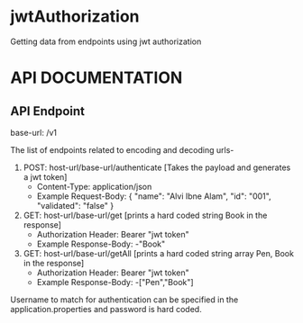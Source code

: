 # jwtAuthorization
Getting data from endpoints using jwt authorization

# API DOCUMENTATION

API Endpoint
------------
base-url: /v1

The list of endpoints related to encoding and decoding urls-

1. POST: host-url/base-url/authenticate [Takes the payload and generates a jwt token]
   - Content-Type: application/json
   - Example Request-Body: 
   {
    "name": "Alvi Ibne Alam",
    "id": "001",
    "validated": "false"
   }
2. GET: host-url/base-url/get [prints a hard coded string Book in the response]
   - Authorization Header: Bearer "jwt token"
   - Example Response-Body: 
        -"Book"
3. GET: host-url/base-url/getAll [prints a hard coded string array Pen, Book in the response]
   - Authorization Header: Bearer "jwt token"
   - Example Response-Body: 
        -["Pen","Book"]
        
Username to match for authentication can be specified in the application.properties and password is hard coded.
